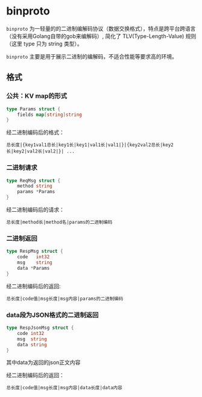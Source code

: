 # binproto

`binproto` 为一轻量的的二进制编解码协议（数据交换格式），特点是跨平台跨语言（没有采用Golang自带的gob来编解码）, 简化了 TLV(Type-Length-Value) 规则（这里 type 只为 string 类型）。

`binproto` 主要是用于展示二进制的编解码，不适合性能等要求高的环境。


## 格式


### 公共：KV map的形式

```go
type Params struct {
    fields map[string]string
}
```

经二进制编码后的格式：

```text
总长度|{key1val1总长|key1长|key1|val1长|val1|}|{key2val2总长|key2长|key2|val2长|val2|}| ...
```

### 二进制请求

```go
type ReqMsg struct {
    method string
    params *Params
}
```

经二进制编码后的请求：

```text
总长度|method长|method名|params的二进制编码
```

### 二进制返回

```go
type RespMsg struct {
    code   int32
    msg    string
    data *Params
}
```

经二进制编码后的返回:

```text
总长度|code值|msg长度|msg内容|params的二进制编码
```


### data段为JSON格式的二进制返回

```go
type RespJsonMsg struct {
    code int32
    msg  string
    data string
}
```

其中data为返回的json正文内容

经二进制编码后的返回：

```text
总长度|code值|msg长度|msg内容|data长度|data内容
```
